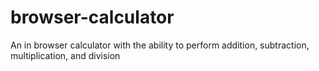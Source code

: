 # browser-calculator
An in browser calculator with the ability to perform addition, subtraction, multiplication, and division
